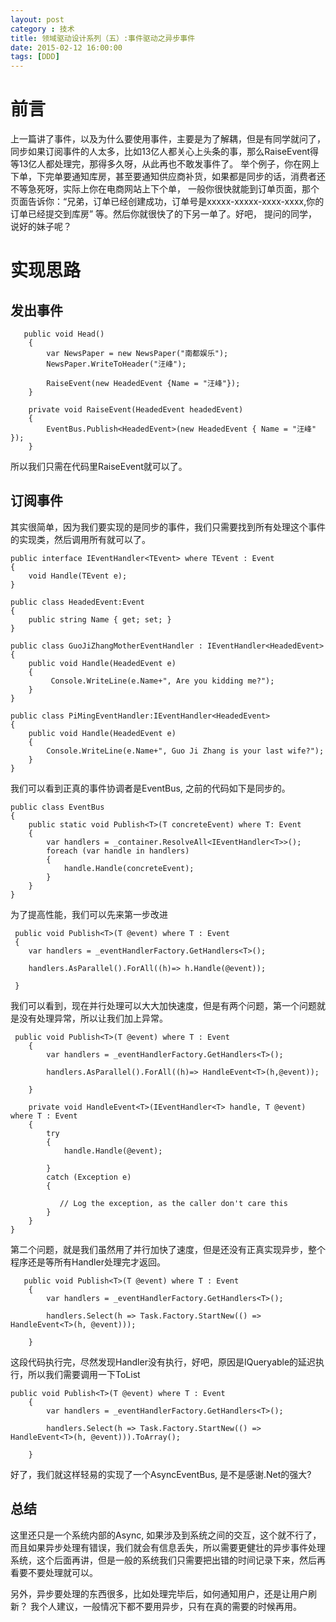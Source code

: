 ```yaml
---
layout: post
category : 技术
title: 领域驱动设计系列（五）:事件驱动之异步事件
date: 2015-02-12 16:00:00
tags: [DDD]
---
```



# 前言

上一篇讲了事件，以及为什么要使用事件，主要是为了解耦，但是有同学就问了，同步如果订阅事件的人太多，比如13亿人都关心上头条的事，那么RaiseEvent得等13亿人都处理完，那得多久呀，从此再也不敢发事件了。
举个例子，你在网上下单，下完单要通知库房，甚至要通知供应商补货，如果都是同步的话，消费者还不等急死呀，实际上你在电商网站上下个单， 一般你很快就能到订单页面，那个页面告诉你：“兄弟，订单已经创建成功，订单号是xxxxx-xxxxx-xxxx-xxxx,你的订单已经提交到库房” 等。然后你就很快了的下另一单了。好吧，
提问的同学，说好的妹子呢？

# 实现思路

## 发出事件

       
       public void Head()
        {
            var NewsPaper = new NewsPaper("南都娱乐");
            NewsPaper.WriteToHeader("汪峰");

            RaiseEvent(new HeadedEvent {Name = "汪峰"});
        }

		private void RaiseEvent(HeadedEvent headedEvent)
        {
            EventBus.Publish<HeadedEvent>(new HeadedEvent { Name = "汪峰" });
        }

所以我们只需在代码里RaiseEvent就可以了。


## 订阅事件

其实很简单，因为我们要实现的是同步的事件，我们只需要找到所有处理这个事件的实现类，然后调用所有就可以了。 

    public interface IEventHandler<TEvent> where TEvent : Event
    {
        void Handle(TEvent e);
    }

    public class HeadedEvent:Event
    {
        public string Name { get; set; }
    }

    public class GuoJiZhangMotherEventHandler : IEventHandler<HeadedEvent>
	{
	    public void Handle(HeadedEvent e)
	    {
	         Console.WriteLine(e.Name+", Are you kidding me?");
	    }
	}

    public class PiMingEventHandler:IEventHandler<HeadedEvent>
	{
	    public void Handle(HeadedEvent e)
	    {
	        Console.WriteLine(e.Name+", Guo Ji Zhang is your last wife?");
	    }
	}
   

   
我们可以看到正真的事件协调者是EventBus, 之前的代码如下是同步的。


	public class EventBus
    {
        public static void Publish<T>(T concreteEvent) where T: Event
        {
            var handlers = _container.ResolveAll<IEventHandler<T>>();
            foreach (var handle in handlers)
            {
                handle.Handle(concreteEvent);
            }
        }
    }

为了提高性能，我们可以先来第一步改进
    

     public void Publish<T>(T @event) where T : Event
     {
        var handlers = _eventHandlerFactory.GetHandlers<T>();

        handlers.AsParallel().ForAll((h)=> h.Handle(@event));
       
     }

我们可以看到，现在并行处理可以大大加快速度，但是有两个问题，第一个问题就是没有处理异常，所以让我们加上异常。

     public void Publish<T>(T @event) where T : Event
        {
            var handlers = _eventHandlerFactory.GetHandlers<T>();

            handlers.AsParallel().ForAll((h)=> HandleEvent<T>(h,@event));
           
        }

        private void HandleEvent<T>(IEventHandler<T> handle, T @event) where T : Event
        {
            try
            {
                handle.Handle(@event);

            }
            catch (Exception e)
            {
                
               // Log the exception, as the caller don't care this
            }
        }
    }

第二个问题，就是我们虽然用了并行加快了速度，但是还没有正真实现异步，整个程序还是等所有Handler处理完才返回。

       public void Publish<T>(T @event) where T : Event
        {
            var handlers = _eventHandlerFactory.GetHandlers<T>();

            handlers.Select(h => Task.Factory.StartNew(() => HandleEvent<T>(h, @event)));
           
        }

这段代码执行完，尽然发现Handler没有执行，好吧，原因是IQueryable的延迟执行，所以我们需要调用一下ToList

    public void Publish<T>(T @event) where T : Event
        {
            var handlers = _eventHandlerFactory.GetHandlers<T>();

            handlers.Select(h => Task.Factory.StartNew(() => HandleEvent<T>(h, @event))).ToArray();
           
        }

好了，我们就这样轻易的实现了一个AsyncEventBus, 是不是感谢.Net的强大?


## 总结

这里还只是一个系统内部的Async, 如果涉及到系统之间的交互，这个就不行了，而且如果异步处理有错误，我们就会有信息丢失，所以需要更健壮的异步事件处理系统，这个后面再讲，但是一般的系统我们只需要把出错的时间记录下来，然后再看要不要处理就可以。

另外，异步要处理的东西很多，比如处理完毕后，如何通知用户，还是让用户刷新？ 我个人建议，一般情况下都不要用异步，只有在真的需要的时候再用。
